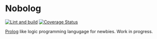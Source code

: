 # Nobolog

[![Lint and build](https://github.com/RauliL/nobolog/actions/workflows/build-lint-test.yml/badge.svg?branch=master)](https://github.com/RauliL/nobolog/actions/workflows/build-lint-test.yml)
[![Coverage Status](https://coveralls.io/repos/github/RauliL/nobolog/badge.svg?branch=master)](https://coveralls.io/github/RauliL/nobolog?branch=master)

[Prolog] like logic programming langugage for newbies. Work in progress.

[prolog]: https://en.wikipedia.org/wiki/Prolog
